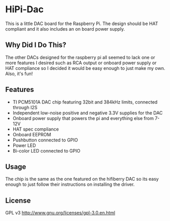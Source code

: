 # HiPi-Dac

This is a little DAC board for the Raspberry Pi. The design should be HAT compliant and it also includes an on board power supply.

## Why Did I Do This?

The other DACs designed for the raspberry pi all seemed to lack one or more features I desired such as RCA output or onboard power supply or HAT compliance so I decided it would be easy enough to just make my own. Also, it's fun!
 
## Features

- TI PCM5101A DAC chip featuring 32bit and 384kHz limits, connected through I2S
- Independent low-noise positive and negative 3.3V supplies for the DAC
- Onboard power supply that powers the pi and everything else from 7-12V
- HAT spec compliance
- Onboard EEPROM
- Pushbutton connected to GPIO
- Power LED
- Bi-color LED connected to GPIO

## Usage

The chip is the same as the one featured on the hifiberry DAC so its easy enough to just follow their instructions on installing the driver.

## License

GPL v3 http://www.gnu.org/licenses/gpl-3.0.en.html